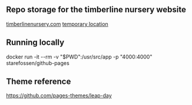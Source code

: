 ## Repo storage for the timberline nursery website
[timberlinenursery.com](http://timberlinenursery.com)
[temporary location](https://pwxn.github.io/Timberline/)

## Running locally
docker run -it --rm -v "$PWD":/usr/src/app -p "4000:4000" starefossen/github-pages

## Theme reference
https://github.com/pages-themes/leap-day
